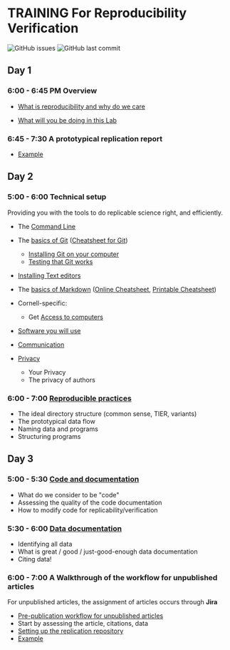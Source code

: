 TRAINING For Reproducibility Verification
=========================================


![GitHub issues](https://img.shields.io/github/issues-raw/labordynamicsinstitute/replicability-training.svg?style=flat) ![GitHub last commit](https://img.shields.io/github/last-commit/labordynamicsinstitute/replicability-training.svg?style=flat)

Day 1
------

###  6:00 - 6:45 PM Overview
  + [What is reproducibility and why do we care](https://github.com/labordynamicsinstitute/replicability-presentation2019/raw/v20190328b/Vilhuber-Presentation2019-Paris-2019-03-28.pdf) 

  + [What will you be doing in this Lab](Overview_lab.md)

### 6:45 - 7:30 A prototypical replication report
  + [Example](Example_report.md)

Day 2
------

###  5:00 - 6:00 Technical setup
Providing you with the tools to do replicable science right, and efficiently.
  + The [Command Line](https://github.com/labordynamicsinstitute/computing4economists/blob/master/Git_CL_Slides/intro_command_line.md)
  + The [basics of Git](Basics_of_Git.md) ([Cheatsheet for Git](https://www.atlassian.com/git/tutorials/atlassian-git-cheatsheet))
    + [Installing Git on your computer](https://github.com/labordynamicsinstitute/ldi-lab-standards/wiki/Setting-up-Git)
    + [Testing that Git works](Testing_that_Git_works.md)
  + [Installing Text editors](Installing_text_editors.md)  
  + The [basics of Markdown](Basics_of_Markdown.md) ([Online Cheatsheet](https://github.com/adam-p/markdown-here/wiki/Markdown-Cheatsheet), [Printable Cheatsheet](https://guides.github.com/pdfs/markdown-cheatsheet-online.pdf))
    
  + Cornell-specific:
    + Get [Access to computers](Access_to_computers.md)
  + [Software you will use](Software_for_replication.md)
  + [Communication](Communication.md)
  + [Privacy](Privacy.md)
    + Your Privacy
    + The privacy of authors


###  6:00 - 7:00 [Reproducible practices](Reproducible_practices.md)
  + The ideal directory structure (common sense, TIER, variants) 
  + The prototypical data flow
  + Naming data and programs
  + Structuring programs

Day 3
------

###  5:00 - 5:30 [Code and documentation](https://social-science-data-editors.github.io/guidance/Requested_information_code.html)
  + What do we consider to be "code"
  + Assessing the quality of the code documentation
  + How to modify code for replicability/verification


###  5:30 - 6:00 [Data documentation](https://social-science-data-editors.github.io/guidance/Requested_information_data.html)
  + Identifying all data
  + What is great / good / just-good-enough data documentation
  + Citing data!

### 6:00 - 7:00 A Walkthrough of the workflow for unpublished articles

For unpublished articles, the assignment of articles occurs through **Jira**
+ [Pre-publication workflow for unpublished articles](../jira-workflow-training.md)
+ Start by assessing the article, citations, data
+ [Setting up the replication repository](replication_walkthrough.pdf)
+ [Example](jira_replication_example.md)

